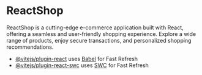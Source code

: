 # ReactShop
ReactShop is a cutting-edge e-commerce application built with React, offering a seamless and user-friendly shopping experience. Explore a wide range of products, enjoy secure transactions, and personalized shopping recommendations.

- [@vitejs/plugin-react](https://github.com/vitejs/vite-plugin-react/blob/main/packages/plugin-react/README.md) uses [Babel](https://babeljs.io/) for Fast Refresh
- [@vitejs/plugin-react-swc](https://github.com/vitejs/vite-plugin-react-swc) uses [SWC](https://swc.rs/) for Fast Refresh
